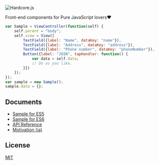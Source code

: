 ![Hardcore.js](https://raw.github.com/mill6-plat6aux/hardcore/main/hardcore.png)

Front-end components for Pure JavaScript lovers❤️

```js
var Sample = ViewController(function(self) {
    self.parent = "body";
    self.view = View([
        TextField({label: "Name", dataKey: "name"}),
        TextField({label: "Address", dataKey: "address"}),
        TextField({label: "Phone number", dataKey: "phoneNumber"}),
        Button({label: "JOIN", tapHandler: function() {
            var data = self.data;
            // Do as you like.
        }})
    ]);
});
var sample = new Sample();
sample.data = {};
```

## Documents

* [Sample for ES5](https://github.com/mill6-plat6aux/hardcore/blob/main/Impl-ES5.md)
* [Sample for ES6](https://github.com/mill6-plat6aux/hardcore/blob/main/Impl-ES6.md)
* [API Reference](https://mill6-plat6aux.github.io/hardcore/index.html)
* [Motivation (ja)](https://github.com/mill6-plat6aux/hardcore/blob/main/Motivation.md)

## License

[MIT](https://github.com/mill6-plat6aux/hardcore/blob/main/LICENSE)

